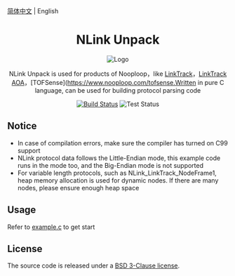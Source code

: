 
[简体中文](./README.md) | English

<h1 align="center">NLink Unpack</h1>

<div align="center">

![Logo](http://ftp.nooploop.com/media/image/nooploop.png)

NLink Unpack is used for products of Nooploop，like [LinkTrack](https://www.nooploop.com/)，[LinkTrack AOA](http://www.nooploop.com/linktrack-aoa)，[TOFSense](https://www.nooploop.com/tofsense.Written in pure C language, can be used for building protocol parsing code

[![Build Status](https://img.shields.io/badge/build-passing-brightgreen)](https://dev.azure.com/ant-design/ant-design-pro/_build/latest?definitionId=1?branchName=master) ![Test Status](https://img.shields.io/badge/test-passing-brightgreen)


</div>

## Notice

- In case of compilation errors, make sure the compiler has turned on C99 support
- NLink protocol data follows the Little-Endian mode, this example code runs in the mode too, and the Big-Endian mode is not supported
- For variable length protocols, such as NLink_LinkTrack_NodeFrame1, heap memory allocation is used for dynamic nodes. If there are many nodes, please ensure enough heap space

## Usage

Refer to [example.c](./main.c) to get start

## License

The source code is released under a [BSD 3-Clause license](LICENSE).


